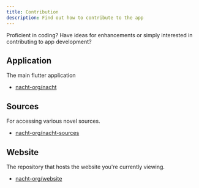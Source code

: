 ```yaml
---
title: Contribution
description: Find out how to contribute to the app
---
```


Proficient in coding? Have ideas for enhancements or simply interested in contributing to app development?

## Application

The main flutter application

- [nacht-org/nacht](https://github.com/nacht-org/nacht)

## Sources

For accessing various novel sources.

- [nacht-org/nacht-sources](https://github.com/nacht-org/nacht-sources)

## Website

The repository that hosts the website you're currently viewing.

- [nacht-org/website](https://github.com/nacht-org/website)
